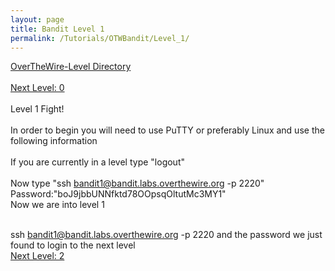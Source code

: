 ```yaml
---
layout: page
title: Bandit Level 1
permalink: /Tutorials/OTWBandit/Level_1/
---
```

[OverTheWire-Level Directory](https://zacvr.github.io/Tutorials/OTWBandit/)
<br/><br/>
[Next Level: 0](https://zacvr.github.io//Tutorials/OTWBandit/Level_0)
<br/><br/>
Level 1 Fight!
<br/><br/>
In order to begin you will need to use PuTTY or preferably Linux and use the following information
<br/><br/>
If you are currently in a level type "logout"
<br/><br/>
Now type "ssh bandit1@bandit.labs.overthewire.org -p 2220"
<br/>
Password:"boJ9jbbUNNfktd78OOpsqOltutMc3MY1"
<br/>
Now we are into level 1
<br/><br/>

ssh bandit1@bandit.labs.overthewire.org -p 2220
and the password we just found to login to the next level
<br/>
[Next Level: 2](https://zacvr.github.io//Tutorials/OTWBandit/Level_2)
